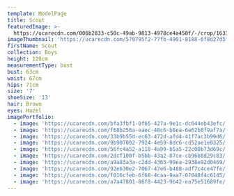 ```yaml
---
template: ModelPage
title: Scout
featuredImage: >-
  https://ucarecdn.com/006b2833-c50c-49ab-9813-4978ce4a450f/-/crop/1633x1354/0,600/-/preview/
imageThumbnail: 'https://ucarecdn.com/570795f2-77fb-4901-8188-6f8d27d5f2c9/'
firstName: Scout
collection: Boys
height: 120cm
measurementType: bust
bust: 63cm
waist: 67cm
hips: 71cm
size: '7'
shoeSize: '13'
hair: Brown
eyes: Hazel
imagePortfolio:
  - image: 'https://ucarecdn.com/bfa3fbf1-0f65-427a-9e1c-dc644eb43efc/'
  - image: 'https://ucarecdn.com/f68b256a-eaec-48c6-b8ea-6e62b8f9af7a/'
  - image: 'https://ucarecdn.com/33b9b55d-ec63-472d-afd4-41f7ac3b99d6/'
  - image: 'https://ucarecdn.com/9b907002-7924-4e59-8dc6-cd52ae1e0325/'
  - image: 'https://ucarecdn.com/56fc4a52-a118-4a99-b5a5-22c08b73d69c/'
  - image: 'https://ucarecdn.com/2dcf100f-b5bb-43a2-87ce-cb96b8d29c83/'
  - image: 'https://ucarecdn.com/a9a83a3a-c2dd-4365-99ea-2938e92d0469/'
  - image: 'https://ucarecdn.com/92e630e2-7067-47e6-b488-adf7c4ce47fe/'
  - image: 'https://ucarecdn.com/f016cfeb-6f68-4caa-9aa7-07048f4c6145/'
  - image: 'https://ucarecdn.com/a7a47801-86f8-4423-9b42-ea75e51689fe/'
---
```


